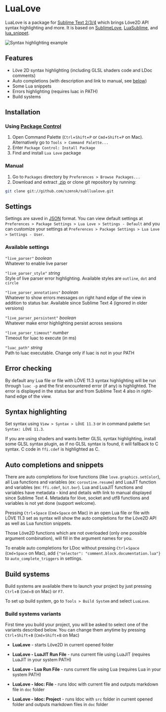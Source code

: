 # LuaLove

LuaLove is a package for [Sublime Text 2/3/4](http://www.sublimetext.com) which brings Löve2D API syntax highlighting and more. It is based on [SublimeLove](https://github.com/minism/SublimeLove), [LuaSublime](https://github.com/rorydriscoll/LuaSublime), and [lua_snippet](https://github.com/yinqiang/lua_snippet).

![Syntax highlighting example](https://i.imgur.com/xT91wN3.png "Syntax highlighting, auto completions and error checking (on Ubuntu)")

## Features

* Löve 2D syntax highlighting (including GLSL shaders code and LDoc comments)
* Auto completions (with description and link to manual, see [below](#auto-completions-and-snippets))
* Some Lua snippets
* Errors highlighting (requires luac in PATH)
* Build systems

## Installation

### Using [Package Control](https://packagecontrol.io/installation)

1. Open Command Palette (`Ctrl`+`Shift`+`P` or `Cmd`+`Shift`+`P` on Mac). Alternatively go to `Tools > Command Palette...`
2. Enter `Package Control: Install Package`
3. Find and install `Lua Love` package

### Manual

1. Go to `Packages` directory by `Preferences > Browse Packages...`
2. Download and extract [.zip](https://github.com/szensk/subllualove/archive/master.zip) or clone git repository by running:
```bash
git clone git://github.com/szensk/subllualove.git
```

## Settings

Settings are saved in [JSON](https://www.json.org/json-en.html) format. You can view default settings at `Preferences > Package Settings > Lua Love > Settings - Default` and you can customize your settings at `Preferences > Package Settings > Lua Love > Settings - User`.

### Available settings

`"live_parser"` *boolean*  
Whatever to enable live parser

`"live_parser_style"` *string*  
Style of live parser error highlighting. Available styles are `outline`, `dot` and `circle`

`"live_parser_annotations"` *boolean*  
Whatever to show errors messages on right hand edge of the view in addition to status bar. Available since Sublime Text 4 (ignored in older versions)

`"live_parser_persistent"` *boolean*  
Whatever make error highlighting persist across sessions

`"live_parser_timeout"` *number*  
Timeout for luac to execute (in ms)

`"luac_path"` *string*  
Path to luac executable. Change only if luac is not in your PATH

## Error checking

By default any Lua file or file with LÖVE 11.3 syntax highlighting will be run through `luac -p` and the first encountered error (if any) is highlighted. The error is displayed in the status bar and from Sublime Text 4 also in right-hand edge of the view.

## Syntax highlighting

Set syntax using `View > Syntax > LÖVE 11.3` or in command palette `Set Syntax: LÖVE 11.3`.

If you are using shaders and wants better GLSL syntax highlighting, install some GLSL syntax plugin, as if no GLSL syntax is found, it will fallback to C syntax. C code in `ffi.cdef` is highlighted as C.

## Auto completions and snippets

There are auto completions for love functions (like `love.graphics.setColor`), all Lua functions and variables (ex: `coroutine.resume`) and LuaJIT function and variables (ex: `ffi.cdef`, `bit.bor`). Lua and LuaJIT functions and variables have metadata - kind and details with link to manual displayed since Sublime Text 4. Metadata for löve, socket and utf8 functions and variables is not yet done (support welcome).

Pressing `Ctrl`+`Space` (`Cmd`+`Space` on Mac) in an open Lua file or file with LÖVE 11.3 set as syntax will show the auto completions for the Löve2D API as well as Lua function snippets.

Those Löve2D functions which are not overloaded (only one possible argument combination), will fill in the argument names for you.

To enable auto completions for LDoc without pressing `Ctrl`+`Space` (`Cmd`+`Space` on Mac), add `{"selector": "comment.block.documentation.lua"}` to `auto_complete_triggers` in settings.

## Build systems

Build systems are available there to launch your project by just pressing `Ctrl`+`B` (`Cmd`+`B` on Mac) or `F7`.

To set up build system, go to `Tools > Build System` and select `LuaLove`.

### Build systems variants

First time you build your project, you will be asked to select one of the variants described below. You can change them anytime by pressing `Ctrl`+`Shift`+`B` (`Cmd`+`Shift`+`B` on Mac)

* **LuaLove** - starts Löve2D in current opened folder

* **LuaLove - LuaJIT Run File** - runs current file using LuaJIT (requires LuaJIT in your system PATH)

* **LuaLove - Lua Run File** - runs current file using Lua (requires Lua in your system PATH)

* **LuaLove - ldoc: File** - runs ldoc with current file and outputs markdown file in `doc` folder

* **LuaLove - ldoc: Project** - runs ldoc with `src` folder in current opened folder and outputs markdown files in `doc` folder